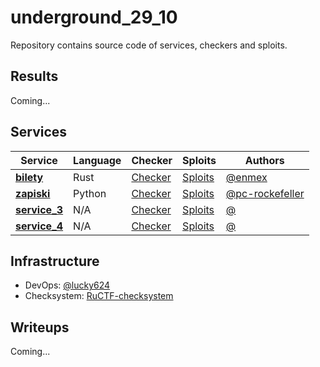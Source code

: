 # underground_29_10
Repository contains source code of services, checkers and sploits.

## Results

Coming...


## Services

| Service | Language | Checker | Sploits | Authors |
|---------|----------|---------|---------|---------|
| **[bilety](services/bilety/)** | Rust | [Checker](checkers/bilety/) | [Sploits](sploits/bilety/) | [@enmex](https://github.com/enmex) |
| **[zapiski](services/zapiski/)** | Python | [Checker](checkers/zapiski/) | [Sploits](sploits/zapiski/) | [@pc-rockefeller](https://github.com/pc-rockefeller) |
| **[service_3](services/service_3/)** | N/A | [Checker](checkers/service_3/) | [Sploits](sploits/service_3/) | [@](https://github.com/lucky624) |
| **[service_4](services/service_4/)** | N/A | [Checker](checkers/service_4/) | [Sploits](sploits/service_4/) | [@](https://github.com/lucky624) |


## Infrastructure

- DevOps: [@lucky624](https://github.com/lucky624)
- Checksystem: [RuCTF-checksystem](https://github.com/HackerDom/checksystem)


## Writeups

Coming...
